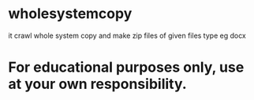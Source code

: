# wholesystemcopy
it crawl whole system copy and make zip files of given files type eg docx

# For educational purposes only, use at your own responsibility.
